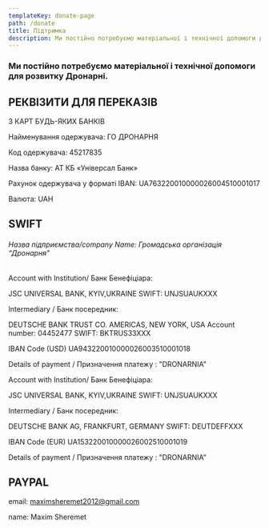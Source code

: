 ```yaml
---
templateKey: donate-page
path: /donate
title: Підтримка
description: Ми постійно потребуємо матеріальної і технічної допомоги для розвитку Дронарні.
---
```

### Ми постійно потребуємо матеріальної і технічної допомоги для розвитку Дронарні.

## РЕКВІЗИТИ ДЛЯ ПЕРЕКАЗІВ

З КАРТ БУДЬ-ЯКИХ БАНКІВ

Найменування одержувача: ГО ДРОНАРНЯ

Код одержувача: 45217835

Назва банку: АТ КБ «Універсал Банк»

Рахунок одержувача у форматі IBAN: UA763220010000026004510001017

Валюта: UAH

## SWIFT

###### Назва підприємства/company Name: Громадська організація “Дронарня"

Account with Institution/
Банк Бенефіціара:

JSC UNIVERSAL BANK, 
KYIV,UKRAINE
SWIFT: UNJSUAUKXXX

Intermediary / Банк посередник:

DEUTSCHE BANK TRUST CO. AMERICAS, 
NEW YORK, USA
Account number: 04452477
SWIFT:   BKTRUS33XXX 

IBAN Code (USD) UA943220010000026003510001018 

Details of payment / Призначення платежу : "DRONARNIA"

Account with Institution/
Банк Бенефіціара:

JSC UNIVERSAL BANK, 
KYIV,UKRAINE
SWIFT: UNJSUAUKXXX

Intermediary / Банк посередник:

DEUTSCHE BANK AG, 
FRANKFURT, GERMANY
SWIFT:   DEUTDEFFXXX 

 IBAN Code (EUR) UA153220010000026002510001019 

Details of payment / Призначення платежу : "DRONARNIA"

## PAYPAL

email: maximsheremet2012@gmail.com

name: Maxim Sheremet